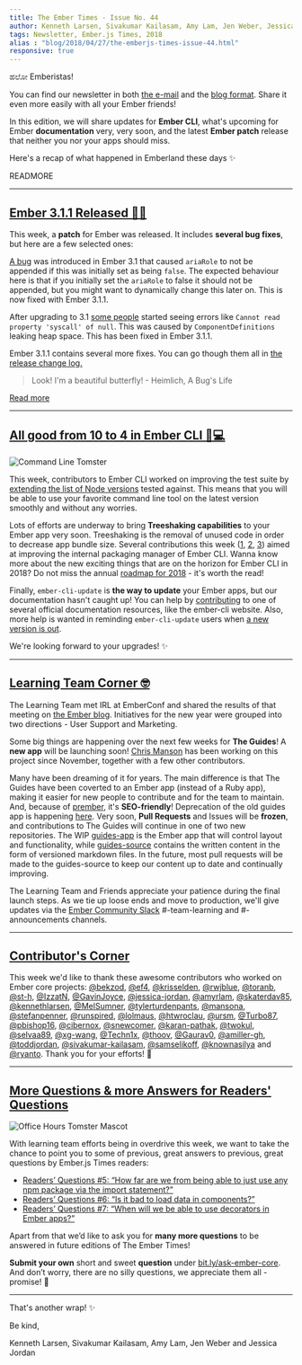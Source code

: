 ```yaml
---
title: The Ember Times - Issue No. 44
author: Kenneth Larsen, Sivakumar Kailasam, Amy Lam, Jen Weber, Jessica Jordan
tags: Newsletter, Ember.js Times, 2018
alias : "blog/2018/04/27/the-emberjs-times-issue-44.html"
responsive: true
---
```


ಹಲೋ Emberistas!

You can find our newsletter in both [the e-mail](https://the-emberjs-times.ongoodbits.com/)
and the [blog format](https://emberjs.com/blog/2018/04/27/the-emberjs-times-issue-44.html).
Share it even more easily with all your Ember friends!

In this edition, we will share updates for **Ember CLI**, what's upcoming
for Ember **documentation** very, very soon, and the latest **Ember patch** release that
neither you nor your apps should miss.

Here's a recap of what happened in Emberland these days ✨

READMORE

---

## [Ember 3.1.1 Released 🐹✨](https://github.com/emberjs/ember.js/releases/tag/v3.1.1)
This week, a **patch** for Ember was released. It includes **several bug fixes**, but here are a few selected ones:

[A bug](https://github.com/emberjs/ember.js/issues/16379) was introduced in Ember 3.1 that caused `ariaRole` to not be appended if this was initially set as being `false`. The expected behaviour here is that if you initially set the `ariaRole` to false it should not be appended, but you might want to dynamically change this later on. This is now fixed with Ember 3.1.1.

After upgrading to 3.1 [some people](https://github.com/emberjs/ember.js/issues/16503) started seeing errors like `Cannot read property 'syscall' of null`. This was caused by `ComponentDefinitions` leaking heap space. This has been fixed in Ember 3.1.1.

Ember 3.1.1 contains several more fixes. You can go though them all in [the release change log.](https://github.com/emberjs/ember.js/releases/tag/v3.1.1)

> Look! I'm a beautiful butterfly! - Heimlich, A Bug's Life

<a class="ember-button ember-button--centered" href="https://github.com/emberjs/ember.js/releases/tag/v3.1.1">Read more</a>

---

## [All good from 10 to 4 in Ember CLI 🐹💻](https://github.com/ember-cli/ember-cli/pull/7791)

<img class="float-left small transparent padded" alt="Command Line Tomster" title="Ember CLI" src="/images/blog/emberjstimes/embercli-tomster.png" />

This week, contributors to Ember CLI worked on improving the test suite by
[extending the list of Node versions](https://github.com/ember-cli/ember-cli/pull/7791) tested against.
This means that you will be able to use your favorite command line tool
on the latest version smoothly and without any worries.

Lots of efforts are underway to bring **Treeshaking capabilities** to your
Ember app very soon. Treeshaking is the removal of unused code in order
to decrease app bundle size. Several contributions this week ([1](https://github.com/ember-cli/ember-cli/pull/7788),
[2](https://github.com/ember-cli/ember-cli/pull/7786),
[3](https://github.com/ember-cli/ember-cli/pull/7784)) aimed at improving the internal
packaging manager of Ember CLI. Wanna know more about the new exciting things
that are on the horizon for Ember CLI in 2018? Do not miss the annual [roadmap for 2018](https://discuss.emberjs.com/t/ember-cli-2018-edition/14543) - it's worth the read!

Finally, `ember-cli-update` is **the way to update** your Ember apps, but our documentation
hasn't caught up! You can help by [contributing](https://github.com/ember-cli/ember-cli-update/issues/288)
to one of several official documentation resources, like the ember-cli website.
Also, more help is wanted in reminding `ember-cli-update` users when [a new version is out](https://github.com/ember-cli/ember-cli-update/issues/326).

We're looking forward to your upgrades! ✨

---

## [Learning Team Corner 🤓](https://emberjs.com/blog/2018/04/22/ember-learning-update.html)

The Learning Team met IRL at EmberConf and shared the results of that meeting on [the Ember blog](https://emberjs.com/blog/2018/04/22/ember-learning-update.html). Initiatives for the new year were grouped into two directions - User Support and Marketing.

Some big things are happening over the next few weeks for **The Guides**! A **new app** will be launching soon! [Chris
Manson](https://github.com/mansona) has been working on this project since November, together with a few other
contributors.

Many have been dreaming of it for years.
The main difference is that The Guides have been coverted to an Ember app (instead of a Ruby app),
making it easier for new people to contribute and for the team to maintain.
And, because of [prember](https://github.com/ef4/prember), it's **SEO-friendly**! Deprecation of the old guides app is happening [here](https://github.com/emberjs/guides#notice-this-repository-is-deprecated). Very soon, **Pull Requests** and Issues will be
**frozen**, and contributions to The Guides will continue in one of two new repositories. The WIP
[guides-app](https://github.com/ember-learn/guides-app) is the Ember app that will control layout and functionality,
while [guides-source](https://github.com/ember-learn/guides-source) contains the written content in the form
of versioned markdown files. In the future, most pull requests will be made to the guides-source to keep our content
up to date and continually improving.

The Learning Team and Friends appreciate your patience during the final launch steps.
As we tie up loose ends and move to production, we'll give updates via the
[Ember Community Slack](https://ember-community-slackin.herokuapp.com/)
\#\-team-learning and \#\-announcements channels.

---

## [Contributor's Corner](https://guides.emberjs.com/v3.1.0/contributing/repositories/)

<p>This week we'd like to thank these awesome contributors who worked on Ember core projects:
<a href="https://github.com/bekzod" target="gh-user">@bekzod</a>, <a href="https://github.com/ef4" target="gh-user">@ef4</a>, <a href="https://github.com/krisselden" target="gh-user">@krisselden</a>, <a href="https://github.com/rwjblue" target="gh-user">@rwjblue</a>, <a href="https://github.com/toranb" target="gh-user">@toranb</a>, <a href="https://github.com/st-h" target="gh-user">@st-h</a>, <a href="https://github.com/IzzatN" target="gh-user">@IzzatN</a>, <a href="https://github.com/GavinJoyce" target="gh-user">@GavinJoyce</a>, <a href="https://github.com/jessica-jordan" target="gh-user">@jessica-jordan</a>, <a href="https://github.com/amyrlam" target="gh-user">@amyrlam</a>, <a href="https://github.com/skaterdav85" target="gh-user">@skaterdav85</a>, <a href="https://github.com/kennethlarsen" target="gh-user">@kennethlarsen</a>, <a href="https://github.com/MelSumner" target="gh-user">@MelSumner</a>, <a href="https://github.com/tylerturdenpants" target="gh-user">@tylerturdenpants</a>, <a href="https://github.com/mansona" target="gh-user">@mansona</a>, <a href="https://github.com/stefanpenner" target="gh-user">@stefanpenner</a>, <a href="https://github.com/runspired" target="gh-user">@runspired</a>, <a href="https://github.com/lolmaus" target="gh-user">@lolmaus</a>, <a href="https://github.com/htwroclau" target="gh-user">@htwroclau</a>, <a href="https://github.com/ursm" target="gh-user">@ursm</a>, <a href="https://github.com/Turbo87" target="gh-user">@Turbo87</a>, <a href="https://github.com/pbishop16" target="gh-user">@pbishop16</a>, <a href="https://github.com/cibernox" target="gh-user">@cibernox</a>, <a href="https://github.com/snewcomer" target="gh-user">@snewcomer</a>, <a href="https://github.com/karan-pathak" target="gh-user">@karan-pathak</a>, <a href="https://github.com/twokul" target="gh-user">@twokul</a>, <a href="https://github.com/selvaa89" target="gh-user">@selvaa89</a>, <a href="https://github.com/xg-wang" target="gh-user">@xg-wang</a>, <a href="https://github.com/Techn1x" target="gh-user">@Techn1x</a>, <a href="https://github.com/thoov" target="gh-user">@thoov</a>, <a href="https://github.com/Gaurav0" target="gh-user">@Gaurav0</a>, <a href="https://github.com/amiller-gh" target="gh-user">@amiller-gh</a>, <a href="https://github.com/toddjordan" target="gh-user">@toddjordan</a>, <a href="https://github.com/sivakumar-kailasam" target="gh-user">@sivakumar-kailasam</a>, <a href="https://github.com/samselikoff" target="gh-user">@samselikoff</a>, <a href="https://github.com/knownasilya" target="gh-user">@knownasilya</a> and <a href="https://github.com/ryanto" target="gh-user">@ryanto</a>. Thank you for your efforts! 💖</p>

---

## [More Questions & more Answers for Readers' Questions](https://docs.google.com/forms/d/e/1FAIpQLScqu7Lw_9cIkRtAiXKitgkAo4xX_pV1pdCfMJgIr6Py1V-9Og/viewform)

<div class="blog-row">
  <img class="float-right small transparent padded" alt="Office Hours Tomster Mascot" title="Readers' Questions" src="/images/tomsters/officehours.png" />
  <p>With learning team efforts being in overdrive this week,
  we want to take the chance to point you to some of previous, great answers to previous, great questions by Ember.js Times readers:</p>
  <ul>
    <li><a href="https://discuss.emberjs.com/t/readers-questions-how-far-are-we-from-being-able-to-just-use-any-npm-package-via-the-import-statement/14462" target="readersq">
    Readers’ Questions #5: “How far are we from being able to just use any npm package via the import statement?”</a></li>
    <li><a href="https://discuss.emberjs.com/t/readers-questions-is-it-bad-to-load-data-in-components/14521" target="readersq">
    Readers’ Questions #6: “Is it bad to load data in components?”</a></li>
    <li><a href="https://discuss.emberjs.com/t/readers-questions-when-will-we-be-able-to-use-decorators-in-ember-apps/14583" target="readersq">
    Readers’ Questions #7: “When will we be able to use decorators in Ember apps?”</a></li>
  </ul>
</div>

Apart from that we’d like to ask you for **many more questions** to be answered in future editions of The Ember Times!

**Submit your own** short and sweet **question** under [bit.ly/ask-ember-core](https://bit.ly/ask-ember-core). And don’t worry, there are no silly questions, we appreciate them all - promise! 🤞

---

That's another wrap!  ✨

Be kind,

Kenneth Larsen, Sivakumar Kailasam, Amy Lam, Jen Weber and Jessica Jordan

